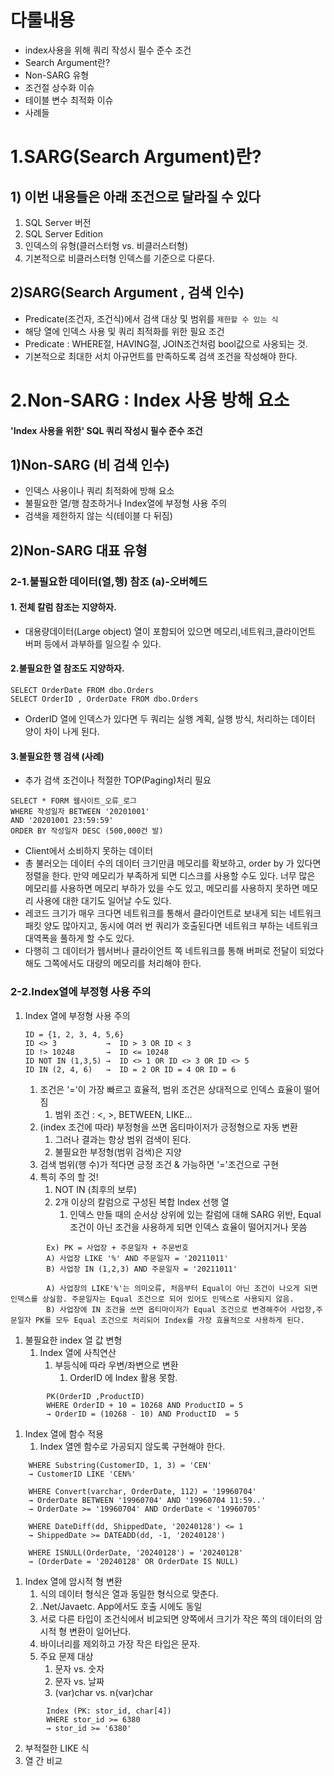 # 다룰내용
- index사용을 위해 쿼리 작성시 필수 준수 조건
- Search Argument란?
- Non-SARG 유형
- 조건절 상수화 이슈
- 테이블 변수 최적화 이슈
- 사례들

# 1.SARG(Search Argument)란?

## 1) 이번 내용들은 아래 조건으로 달라질 수 있다
1. SQL Server 버전
2. SQL Server Edition
3. 인덱스의 유형(클러스터형 vs. 비클러스터형)
4. 기본적으로 비클러스터형 인덱스를 기준으로 다룬다.


## 2)SARG(Search Argument , 검색 인수)
- Predicate(조건자, 조건식)에서 검색 대상 및 범위를 `제한할 수 있는 식`
- 해당 열에 인덱스 사용 및 쿼리 최적화를 위한 필요 조건
- Predicate  : WHERE절, HAVING절, JOIN조건처럼 bool값으로 사옹되는 것.
- 기본적으로 최대한 서치 아규먼트를 만족하도록 검색 조건을 작성해야 한다.


# 2.Non-SARG : Index 사용 방해 요소 
#### 'Index 사용을 위한' SQL 쿼리 작성시 필수 준수 조건

## 1)Non-SARG (비 검색 인수)
- 인덱스 사용이나 쿼리 최적화에 방해 요소
- 불필요한 열/행 참조하거나 Index열에 부정형 사용 주의
- 검색을 제한하지 않는 식(테이블 다 뒤짐)


## 2)Non-SARG 대표 유형

### 2-1.불필요한 데이터(열,행) 참조 (a)-오버헤드
#### 1. 전체 칼럼 참조는 지양하자.
- 대용량데이터(Large object) 열이 포함되어 있으면 메모리,네트워크,클라이언트 버퍼 등에서 과부하를 일으킬 수 있다.
#### 2.불필요한 열 참조도 지양하자.
```
SELECT OrderDate FROM dbo.Orders 
SELECT OrderID , OrderDate FROM dbo.Orders
```
- OrderID 열에 인덱스가 있다면 두 쿼리는 실행 계획, 실행 방식, 처리하는 데이터 양이 차이 나게 된다.

#### 3.불필요한 행 검색 (사례)
- 추가 검색 조건이나 적절한 TOP(Paging)처리 필요
```
SELECT * FORM 웹사이트_오류_로그
WHERE 작성일자 BETWEEN '20201001' 
AND '20201001 23:59:59'
ORDER BY 작성일자 DESC (500,000건 발)
```
- Client에서 소비하지 못하는 데이터
- 총 불러오는 데이터 수의 데이터 크기만큼  메모리를 확보하고, order by 가 있다면 정렬을 한다. 만약 메모리가 부족하게 되면 디스크를 사용할 수도 있다. 너무 많은 메모리를 사용하면 메모리 부하가 있을 수도 있고, 메모리를 사용하지 못하면 메모리 사용에 대한 대기도 일어날 수도 있다.
- 레코드 크기가 매우 크다면 네트워크를 통해서 클라이언트로 보내게 되는 네트워크 패킷 양도 많아지고, 동시에 여러 번 쿼리가 호출된다면 네트워크 부하는 네트워크 대역폭을 풀하게 할 수도 있다.
- 다행히 그 데이터가 웹서버나 클라이언트 쪽 네트워크를 통해 버퍼로 전달이 되었다 해도 그쪽에서도 대량의 메모리를 처리해야  한다.

### 2-2.Index열에 부정형 사용 주의




1. Index 열에 부정형 사용 주의
	```
	ID = {1, 2, 3, 4, 5,6}
	ID <> 3           →  ID > 3 OR ID < 3
	ID !> 10248       →  ID <= 10248 
	ID NOT IN (1,3,5) →  ID <> 1 OR ID <> 3 OR ID <> 5
	ID IN (2, 4, 6)   →  ID = 2 OR ID = 4 OR ID = 6
	```
	1. 조건은 '='이 가장 빠르고 효율적, 범위 조건은 상대적으로 인덱스 효율이 떨어짐
		1. 범위 조건 :  <, >, BETWEEN, LIKE...
	2. (index 조건에 따라) 부정형을 쓰면 옵티마이저가 긍정형으로 자동 변환
		1. 그러나 결과는 항상 범위 검색이 된다.
		2. 불필요한 부정형(범위 검색)은 지양
	3. 검색 범위(행 수)가 적다면 긍정 조건 & 가능하면 '='조건으로 구현
	4. 특히 주의 할 것!
		1. NOT IN (최후의 보루)
		2. 2개 이상의 칼럼으로 구성된 복합 Index 선행 열
			1. 인덱스 만들 때의 순서상 상위에 있는 칼럼에 대해 SARG 위반, Equal 조건이 아닌 조건을 사용하게 되면 인덱스 효율이 떨어지거나 못씀
```
		Ex) PK = 사업장 + 주문일자 + 주문번호
		A) 사업장 LIKE '%' AND 주문일자 = '20211011'
		B) 사업장 IN (1,2,3) AND 주문일자 = '20211011'
```
		    A) 사업장의 LIKE'%'는 의미오류, 처음부터 Equal이 아닌 조건이 나오게 되면 인덱스를 상실함. 주문일자는 Equal 조건으로 되어 있어도 인덱스로 사용되지 않음.
		    B) 사업장에 IN 조건을 쓰면 옵티마이저가 Equal 조건으로 변경해주어 사업장,주문일자 PK를 모두 Equal 조건으로 처리되어 Index를 가장 효율적으로 사용하게 된다.
		    
1. 불필요한 index 열 값 변형
	1. Index 열에 사칙연산
		1. 부등식에 따라 우변/좌변으로 변환
			1. OrderID 에 Index 활용 못함.
``` 
		PK(OrderID ,ProductID)
		WHERE OrderID + 10 = 10268 AND ProductID = 5
		→ OrderID = (10268 - 10) AND ProductID  = 5
```
1. Index 열에 함수 적용
	1. Index 열엔 함수로 가공되지 않도록 구현해야 한다.
```
	WHERE Substring(CustomerID, 1, 3) = 'CEN'
	→ CustomerID LIKE 'CEN%'
	
	WHERE Convert(varchar, OrderDate, 112) = '19960704'
	→ OrderDate BETWEEN '19960704' AND '19960704 11:59..'
	→ OrderDate >= '19960704' AND OrderDate < '19960705'
	
	WHERE DateDiff(dd, ShippedDate, '20240128') <= 1
	→ ShippedDate >= DATEADD(dd, -1, '20240128')

	WHERE ISNULL(OrderDate, '20240128') = '20240128'
	→ (OrderDate = '20240128' OR OrderDate IS NULL)
```
1. Index 열에 암시적 형 변환
	1. 식의 데이터 형식은 열과 동일한 형식으로 맞춘다.
	2. .Net/Javaetc. App에서도 호출 시에도 동일
	3. 서로 다른 타입이 조건식에서 비교되면 양쪽에서 크기가 작은 쪽의 데이터의 암시적 형 변환이 일어난다.
	4. 바이너리를 제외하고 가장 작은 타입은 문자.
	5. 주요 문제 대상
		1. 문자 vs. 숫자
		2. 문자 vs. 날짜
		3. (var)char vs. n(var)char
```
		Index (PK: stor_id, char[4])
		WHERE stor_id >= 6380
		→ stor_id >= '6380'
```
2. 부적절한 LIKE 식
3. 열 간 비교